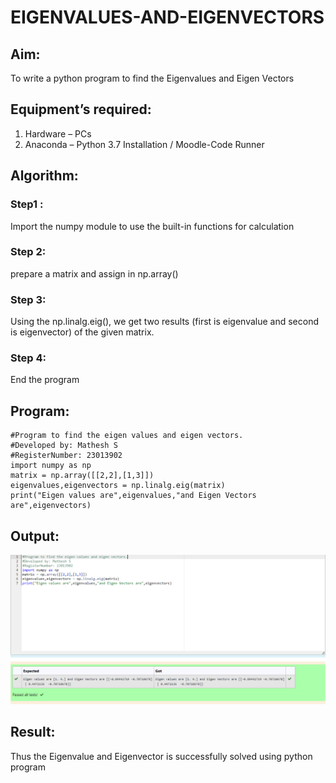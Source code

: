 # EIGENVALUES-AND-EIGENVECTORS
## Aim:
To write a python program to find the Eigenvalues and Eigen Vectors
## Equipment’s required:
1. 	Hardware – PCs
2. 	Anaconda – Python 3.7 Installation / Moodle-Code Runner
## Algorithm:

### Step1 : 
Import the numpy module to use the built-in functions for calculation

### Step 2:
prepare a matrix and assign in np.array()

### Step 3:
 Using the np.linalg.eig(),  we get two results (first is eigenvalue and second is eigenvector) of the given matrix.

### Step 4:
End the program

## Program:
```
#Program to find the eigen values and eigen vectors.
#Developed by: Mathesh S
#RegisterNumber: 23013902
import numpy as np
matrix = np.array([[2,2],[1,3]])
eigenvalues,eigenvectors = np.linalg.eig(matrix)
print("Eigen values are",eigenvalues,"and Eigen Vectors are",eigenvectors)

```

## Output:
![Alt text](image.png)


## Result:
Thus the Eigenvalue and Eigenvector is successfully solved using python program
